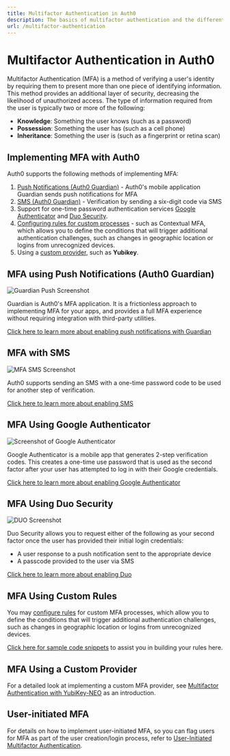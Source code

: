 ```yaml
---
title: Multifactor Authentication in Auth0
description: The basics of multifactor authentication and the different methods of implementing it with Auth0.
url: /multifactor-authentication
---
```


# Multifactor Authentication in Auth0

Multifactor Authentication (MFA) is a method of verifying a user's identity by requiring them to present more than one piece of identifying information. This method provides an additional layer of security, decreasing the likelihood of unauthorized access. The type of information required from the user is typically two or more of the following:

* **Knowledge**: Something the user knows (such as a password)
* **Possession**: Something the user has (such as a cell phone)
* **Inheritance**: Something the user is (such as a fingerprint or retina scan)

## Implementing MFA with Auth0

Auth0 supports the following methods of implementing MFA:

1. [Push Notifications (Auth0 Guardian)](/multifactor-authentication#mfa-using-push-notifications-auth0-guardian-) - Auth0's mobile application Guardian sends push notifications for MFA
2. [SMS (Auth0 Guardian)](/multifactor-authentication#mfa-with-sms) - Verification by sending a six-digit code via SMS
3. Support for one-time password authentication services [Google Authenticator](/multifactor-authentication#mfa-using-google-authenticator) and [Duo Security](/multifactor-authentication#mfa-using-duo-security).
4. [Configuring rules for custom processes](/multifactor-authentication#mfa-using-custom-rules) - such as Contextual MFA, which allows you to define the conditions that will trigger additional authentication challenges, such as changes in geographic location or logins from unrecognized devices.
5. Using a [custom provider](/multifactor-authentication#mfa-using-a-custom-provider), such as **Yubikey**.

## MFA using Push Notifications (Auth0 Guardian)

<div class="phone-mockup"><img src="/media/articles/mfa/guardian-push.png" alt="Guardian Push Screenshot"/></div>

Guardian is Auth0's MFA application. It is a frictionless approach to implementing MFA for your apps, and provides a full MFA experience without requiring integration with third-party utilities.

[Click here to learn more about enabling push notifications with Guardian](/multifactor-authentication/guardian)

## MFA with SMS

<div class="phone-mockup"><img src="/media/articles/mfa/sms-screenshot.png" alt="MFA SMS Screenshot"/></div>

Auth0 supports sending an SMS with a one-time password code to be used for another step of verification.

[Click here to learn more about enabling SMS](/multifactor-authentication/guardian/admin-guide#support-for-sms)

## MFA Using Google Authenticator

<div class="phone-mockup"><img src="/media/articles/mfa/google-auth-screenshot.png" alt="Screenshot of Google Authenticator"/></div>

Google Authenticator is a mobile app that generates 2-step verification codes. This creates a one-time use password that is used as the second factor after your user has attempted to log in with their Google credentials.

[Click here to learn more about enabling Google Authenticator](/multifactor-authentication/google-authenticator)

## MFA Using Duo Security

<div class="phone-mockup"><img src="/media/articles/mfa/duo-screenshot.png" alt="DUO Screenshot"/></div>

Duo Security allows you to request either of the following as your second factor once the user has provided their initial login credentials:

* A user response to a push notification sent to the appropriate device
* A passcode provided to the user via SMS

[Click here to learn more about enabling Duo](/multifactor-authentication/duo)

## MFA Using Custom Rules

You may [configure rules](/rules) for custom MFA processes, which allow you to define the conditions that will trigger additional authentication challenges, such as changes in geographic location or logins from unrecognized devices.

[Click here for sample code snippets](/multifactor-authentication/custom) to assist you in building your rules here.

## MFA Using a Custom Provider

For a detailed look at implementing a custom MFA provider, see [Multifactor Authentication with YubiKey-NEO](/multifactor-authentication/yubikey) as an introduction.

## User-initiated MFA

For details on how to implement user-initiated MFA, so you can flag users for MFA as part of the user creation/login process, refer to [User-Initiated Multifactor Authentication](/multifactor-authentication/user-initiated-mfa).
